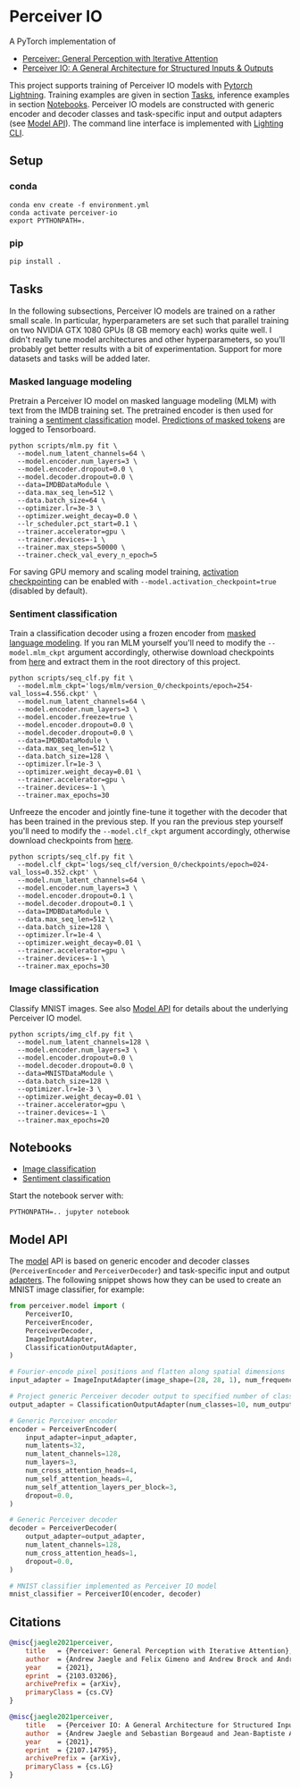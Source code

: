 # Perceiver IO

A PyTorch implementation of

- [Perceiver: General Perception with Iterative Attention](https://arxiv.org/abs/2103.03206)
- [Perceiver IO: A General Architecture for Structured Inputs & Outputs](https://arxiv.org/abs/2107.14795)

This project supports training of Perceiver IO models with [Pytorch Lightning](https://www.pytorchlightning.ai/).
Training examples are given in section [Tasks](#tasks), inference examples in section [Notebooks](#notebooks).
Perceiver IO models are constructed with generic encoder and decoder classes and task-specific input and
output adapters (see [Model API](#model-api)). The command line interface is implemented with
[Lighting CLI](https://pytorch-lightning.readthedocs.io/en/latest/common/lightning_cli.html).

## Setup

### conda

```shell
conda env create -f environment.yml
conda activate perceiver-io
export PYTHONPATH=.
```

### pip

```bash
pip install .
```

## Tasks

In the following subsections, Perceiver IO models are trained on a rather small scale. In particular, hyperparameters
are set such that parallel training on two NVIDIA GTX 1080 GPUs (8 GB memory each) works quite well. I didn't really
tune model architectures and other hyperparameters, so you'll probably get better results with a bit of experimentation.
Support for more datasets and tasks will be added later.

### Masked language modeling

Pretrain a Perceiver IO model on masked language modeling (MLM) with text from the IMDB training set. The pretrained
encoder is then used for training a [sentiment classification](#sentiment-classification) model.
[Predictions of masked tokens](docs/tensorboard.md) are logged to Tensorboard.

```shell
python scripts/mlm.py fit \
  --model.num_latent_channels=64 \
  --model.encoder.num_layers=3 \
  --model.encoder.dropout=0.0 \
  --model.decoder.dropout=0.0 \
  --data=IMDBDataModule \
  --data.max_seq_len=512 \
  --data.batch_size=64 \
  --optimizer.lr=3e-3 \
  --optimizer.weight_decay=0.0 \
  --lr_scheduler.pct_start=0.1 \
  --trainer.accelerator=gpu \
  --trainer.devices=-1 \
  --trainer.max_steps=50000 \
  --trainer.check_val_every_n_epoch=5
```

For saving GPU memory and scaling model training, [activation checkpointing](docs/checkpointing.md) can be enabled with
`--model.activation_checkpoint=true` (disabled by default).

### Sentiment classification

Train a classification decoder using a frozen encoder from [masked language modeling](#masked-language-modeling-mlm).
If you ran MLM yourself you'll need to modify the `--model.mlm_ckpt` argument accordingly, otherwise download
checkpoints from [here](https://martin-krasser.com/perceiver/logs-update-2.zip) and extract them in the root directory of
this project.

```shell
python scripts/seq_clf.py fit \
  --model.mlm_ckpt='logs/mlm/version_0/checkpoints/epoch=254-val_loss=4.556.ckpt' \
  --model.num_latent_channels=64 \
  --model.encoder.num_layers=3 \
  --model.encoder.freeze=true \
  --model.encoder.dropout=0.0 \
  --model.decoder.dropout=0.0 \
  --data=IMDBDataModule \
  --data.max_seq_len=512 \
  --data.batch_size=128 \
  --optimizer.lr=1e-3 \
  --optimizer.weight_decay=0.01 \
  --trainer.accelerator=gpu \
  --trainer.devices=-1 \
  --trainer.max_epochs=30
```

Unfreeze the encoder and jointly fine-tune it together with the decoder that has been trained in the previous step.
If you ran the previous step yourself you'll need to modify the `--model.clf_ckpt` argument accordingly, otherwise
download checkpoints from [here](https://martin-krasser.com/perceiver/logs-update-2.zip).

```shell
python scripts/seq_clf.py fit \
  --model.clf_ckpt='logs/seq_clf/version_0/checkpoints/epoch=024-val_loss=0.352.ckpt' \
  --model.num_latent_channels=64 \
  --model.encoder.num_layers=3 \
  --model.encoder.dropout=0.1 \
  --model.decoder.dropout=0.1 \
  --data=IMDBDataModule \
  --data.max_seq_len=512 \
  --data.batch_size=128 \
  --optimizer.lr=1e-4 \
  --optimizer.weight_decay=0.01 \
  --trainer.accelerator=gpu \
  --trainer.devices=-1 \
  --trainer.max_epochs=30
```

### Image classification

Classify MNIST images. See also [Model API](#model-api) for details about the underlying Perceiver IO model.

```shell
python scripts/img_clf.py fit \
  --model.num_latent_channels=128 \
  --model.encoder.num_layers=3 \
  --model.encoder.dropout=0.0 \
  --model.decoder.dropout=0.0 \
  --data=MNISTDataModule \
  --data.batch_size=128 \
  --optimizer.lr=1e-3 \
  --optimizer.weight_decay=0.01 \
  --trainer.accelerator=gpu \
  --trainer.devices=-1 \
  --trainer.max_epochs=20
```

## Notebooks

- [Image classification](notebooks/img-clf.ipynb)
- [Sentiment classification](notebooks/txt-clf.ipynb)

Start the notebook server with:

```shell
PYTHONPATH=.. jupyter notebook
```

## Model API

The [model](perceiver/model/model.py) API is based on generic encoder and decoder classes (`PerceiverEncoder` and
`PerceiverDecoder`) and task-specific input and output [adapters](perceiver/model/adapter.py). The following snippet
shows how they can be used to create an MNIST image classifier, for example:

```python
from perceiver.model import (
    PerceiverIO,
    PerceiverEncoder,
    PerceiverDecoder,
    ImageInputAdapter,
    ClassificationOutputAdapter,
)

# Fourier-encode pixel positions and flatten along spatial dimensions
input_adapter = ImageInputAdapter(image_shape=(28, 28, 1), num_frequency_bands=32)

# Project generic Perceiver decoder output to specified number of classes
output_adapter = ClassificationOutputAdapter(num_classes=10, num_output_channels=128)

# Generic Perceiver encoder
encoder = PerceiverEncoder(
    input_adapter=input_adapter,
    num_latents=32,
    num_latent_channels=128,
    num_layers=3,
    num_cross_attention_heads=4,
    num_self_attention_heads=4,
    num_self_attention_layers_per_block=3,
    dropout=0.0,
)

# Generic Perceiver decoder
decoder = PerceiverDecoder(
    output_adapter=output_adapter,
    num_latent_channels=128,
    num_cross_attention_heads=1,
    dropout=0.0,
)

# MNIST classifier implemented as Perceiver IO model
mnist_classifier = PerceiverIO(encoder, decoder)
```

## Citations

```bibtex
@misc{jaegle2021perceiver,
    title   = {Perceiver: General Perception with Iterative Attention},
    author  = {Andrew Jaegle and Felix Gimeno and Andrew Brock and Andrew Zisserman and Oriol Vinyals and Joao Carreira},
    year    = {2021},
    eprint  = {2103.03206},
    archivePrefix = {arXiv},
    primaryClass = {cs.CV}
}
```

```bibtex
@misc{jaegle2021perceiver,
    title   = {Perceiver IO: A General Architecture for Structured Inputs & Outputs},
    author  = {Andrew Jaegle and Sebastian Borgeaud and Jean-Baptiste Alayrac and Carl Doersch and Catalin Ionescu and David Ding and Skanda Koppula and Andrew Brock and Evan Shelhamer and Olivier Hénaff and Matthew M. Botvinick and Andrew Zisserman and Oriol Vinyals and João Carreira},
    year    = {2021},
    eprint  = {2107.14795},
    archivePrefix = {arXiv},
    primaryClass = {cs.LG}
}
```
